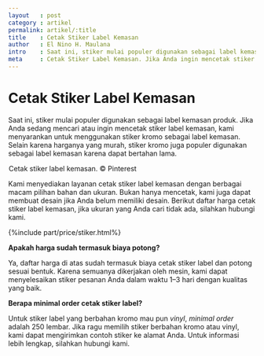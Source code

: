 ```yaml
---
layout   : post
category : artikel
permalink: artikel/:title
title    : Cetak Stiker Label Kemasan
author   : El Nino H. Maulana
intro    : Saat ini, stiker mulai populer digunakan sebagai label kemasan produk. Jika Anda sedang mencari atau ingin mencetak stiker label kemasan, kami menyarankan untuk menggunakan stiker kromo sebagai label kemasan.
meta     : Cetak Stiker Label Kemasan. Jika Anda ingin mencetak stiker label kemasan, kami menyarankan untuk menggunakan stiker kromo sebagai label kemasan. Kami menyediakan layanan cetak stiker label kemasan.
---
```


# Cetak Stiker Label Kemasan

Saat ini, stiker mulai populer digunakan sebagai label kemasan produk. Jika Anda sedang mencari atau ingin mencetak stiker label kemasan, kami menyarankan untuk menggunakan stiker kromo sebagai label kemasan. Selain karena harganya yang murah, stiker kromo juga populer digunakan sebagai label kemasan karena dapat bertahan lama.

<img src="data:image/png;base64,R0lGODlhAQABAAD/ACwAAAAAAQABAAACADs=" data-src="https://cdn-images-1.medium.com/max/720/1*06r11PeE8fC9YnpoYz6FaA.jpeg" alt="Cetak Stiker Label Kemasan" title="Cetak Stiker Label Kemasan"><span class="img-caption">Cetak stiker label kemasan. &copy; Pinterest</span>

Kami menyediakan layanan cetak stiker label kemasan dengan berbagai macam pilihan bahan dan ukuran. Bukan hanya mencetak, kami juga dapat membuat desain jika Anda belum memiliki desain. Berikut daftar harga cetak stiker label kemasan, jika ukuran yang Anda cari tidak ada, silahkan hubungi kami.

{%include part/price/stiker.html%}

<p class="shame-clear"><strong>Apakah harga sudah termasuk biaya potong?</strong></p>

Ya, daftar harga di atas sudah termasuk biaya cetak stiker label dan potong sesuai bentuk. Karena semuanya dikerjakan oleh mesin, kami dapat menyelesaikan stiker pesanan Anda dalam waktu 1–3 hari dengan kualitas yang baik.

**Berapa minimal order cetak stiker label?**

Untuk stiker label yang berbahan kromo mau pun *vinyl*, *minimal order* adalah 250 lembar. Jika ragu memilih stiker berbahan kromo atau vinyl, kami dapat mengirimkan contoh stiker ke alamat Anda. Untuk informasi lebih lengkap, silahkan hubungi kami.

